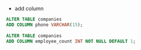 - add column
```SQL
ALTER TABLE companies 
ADD COLUMN phone VARCHAR(15);
 
ALTER TABLE companies
ADD COLUMN employee_count INT NOT NULL DEFAULT 1;
```